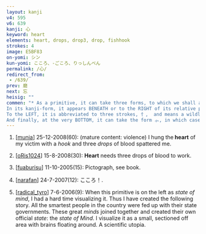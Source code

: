 ```yaml
---
layout: kanji
v4: 595
v6: 639
kanji: 心
keyword: heart
elements: heart, drops, drop3, drop, fishhook
strokes: 4
image: E5BF83
on-yomi: シン
kun-yomi: こころ、-ごころ、りっしんべん
permalink: /心/
redirect_from:
 - /639/
prev: 磨
next: 忘
heisig: ""
commen: "* As a primitive, it can take three forms, to which we shall assign three distinct meanings.
In its kanji-form, it appears BENEATH or to the RIGHT of its relative primitive and means th physical organ of the <i>heart</i>.<br />
To the LEFT, it is abbreviated to three strokes, ⺖,  and means a wildly emotional <i>state of mind</i>.
And finally, at the very BOTTOM, it can take the form ⺗, in which case we give it the meaning of a <i>valentine</i>."
---
```


1) [<a href="http://kanji.koohii.com/profile/munia">munia</a>] 25-12-2008(60): (mature content: violence) I hung the<strong> heart</strong> of my victim with a <em>hook</em> and three <em>drops</em> of blood spattered me.

2) [<a href="http://kanji.koohii.com/profile/oRis1024">oRis1024</a>] 15-8-2008(30): <strong>Heart</strong> needs three drops of blood to work.

3) [<a href="http://kanji.koohii.com/profile/fuaburisu">fuaburisu</a>] 11-10-2005(15): Pictograph, see book.

4) [<a href="http://kanji.koohii.com/profile/narafan">narafan</a>] 24-7-2007(12): こころ！.

5) [<a href="http://kanji.koohii.com/profile/radical_tyro">radical_tyro</a>] 7-6-2006(9): When this primitive is on the left as <em>state of mind</em>, I had a hard time visualizing it. Thus I have created the following story. All the smartest people in the country were fed up with their state governments. These great <em>minds</em> joined together and created their own official <em>state</em>: the <em>state of Mind</em>. I visualize it as a small, sectioned off area with brains floating around. A scientific utopia.


